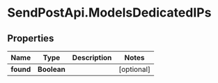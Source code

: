 # SendPostApi.ModelsDedicatedIPs

## Properties

Name | Type | Description | Notes
------------ | ------------- | ------------- | -------------
**found** | **Boolean** |  | [optional] 


